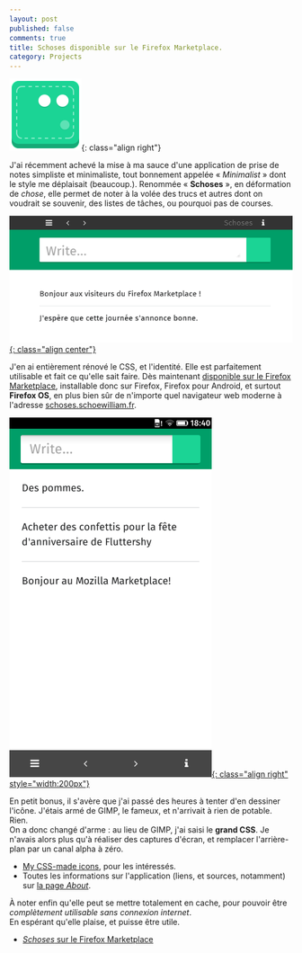 ```yaml
---
layout: post
published: false
comments: true
title: Schoses disponible sur le Firefox Marketplace.
category: Projects
---
```


![Schoses](/images/schoses/icon-128.png){: class="align right"}

J'ai récemment achevé la mise à ma sauce d'une application de prise de notes simpliste et minimaliste, tout bonnement appelée « *Minimalist* » dont le style me déplaisait (beaucoup.). Renommée « **Schoses** », en déformation de *chose*, elle permet de noter à la volée des trucs et autres dont on voudrait se souvenir, des listes de tâches, ou pourquoi pas de courses.

[![Schoses sur un écran de bureau](/images/schoses/wide.png){: class="align center"}](/images/schoses/wide.png)

J'en ai entièrement rénové le CSS, et l'identité. Elle est parfaitement utilisable et fait ce qu'elle sait faire. Dès maintenant [disponible sur le Firefox Marketplace](https://marketplace.firefox.com/app/schoses), installable donc sur Firefox, Firefox pour Android, et surtout **Firefox OS**, en plus bien sûr de n'importe quel navigateur web moderne à l'adresse [schoses.schoewilliam.fr](http://schoses.schoewilliam.fr/).

[![Schoses](/images/schoses/narrow.png){: class="align right" style="width:200px"}](/images/schoses/narrow.png)

En petit bonus, il s'avère que j'ai passé des heures à tenter d'en dessiner l'icône. J'étais armé de GIMP, le fameux, et n'arrivait à rien de potable. Rien.  
On a donc changé d'arme : au lieu de GIMP, j'ai saisi le **grand CSS**. Je n'avais alors plus qu'à réaliser des captures d'écran, et remplacer l'arrière-plan par un canal alpha à zéro.

* [My CSS-made icons](http://schoses.schoewilliam.fr/icon.html), pour les intéressés.
* Toutes les informations sur l'application (liens, et sources, notamment) sur [la page *About*](http://schoses.schoewilliam.fr/about.html).

À noter enfin qu'elle peut se mettre totalement en cache, pour pouvoir être *complètement utilisable sans connexion internet*.  
En espérant qu'elle plaise, et puisse être utile.

* [*Schoses* sur le Firefox Marketplace](https://marketplace.firefox.com/app/schoses)
